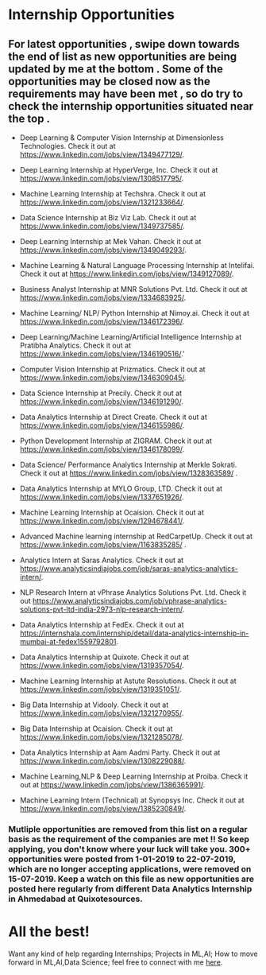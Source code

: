 # Internship Opportunities

## For latest opportunities , swipe down towards the end of list as new opportunities are being updated by me at the bottom . Some of the opportunities may be closed now as the requirements may have been met , so do try to check the internship opportunities situated near the top .

- Deep Learning & Computer Vision Internship at Dimensionless Technologies. Check it out at https://www.linkedin.com/jobs/view/1349477129/.

- Deep Learning Internship at HyperVerge, Inc. Check it out at https://www.linkedin.com/jobs/view/1308517795/.

- Machine Learning Internship at Techshra. Check it out at https://www.linkedin.com/jobs/view/1321233664/.

- Data Science Internship at Biz Viz Lab. Check it out at https://www.linkedin.com/jobs/view/1349737585/.

- Deep Learning Internship at Mek Vahan. Check it out at https://www.linkedin.com/jobs/view/1349049293/.

- Machine Learning & Natural Language Processing Internship at Intelifai. Check it out at https://www.linkedin.com/jobs/view/1349127089/.

- Business Analyst Internship at MNR Solutions Pvt. Ltd. Check it out at https://www.linkedin.com/jobs/view/1334683925/.

- Machine Learning/ NLP/ Python Internship at Nimoy.ai. Check it out at https://www.linkedin.com/jobs/view/1346172396/.

- Deep Learning/Machine Learning/Artificial Intelligence Internship at Pratibha Analytics. Check it out at https://www.linkedin.com/jobs/view/1346190516/.'

- Computer Vision Internship at Prizmatics. Check it out at https://www.linkedin.com/jobs/view/1346309045/.

- Data Science Internship at Precily. Check it out at https://www.linkedin.com/jobs/view/1346191290/.

- Data Analytics Internship at Direct Create. Check it out at https://www.linkedin.com/jobs/view/1346155986/.

- Python Development Internship at ZIGRAM. Check it out at https://www.linkedin.com/jobs/view/1346178099/.

- Data Science/ Performance Analytics Internship at Merkle Sokrati. Check it out at https://www.linkedin.com/jobs/view/1328363589/ .

- Data Analytics Internship at MYLO Group, LTD. Check it out at https://www.linkedin.com/jobs/view/1337651926/.

- Machine Learning Internship at Ocaision. Check it out at https://www.linkedin.com/jobs/view/1294678441/.

- Advanced Machine learning internship at RedCarpetUp. Check it out at https://www.linkedin.com/jobs/view/1163835285/ .

- Analytics Intern at Saras Analytics. Check it out at https://www.analyticsindiajobs.com/job/saras-analytics-analytics-intern/.

- NLP Research Intern at vPhrase Analytics Solutions Pvt. Ltd. Check it out https://www.analyticsindiajobs.com/job/vphrase-analytics-solutions-pvt-ltd-india-2973-nlp-research-intern/.

- Data Analytics Internship at FedEx. Check it out at https://internshala.com/internship/detail/data-analytics-internship-in-mumbai-at-fedex1559792801.

- Data Analytics Internship at Quixote. Check it out at https://www.linkedin.com/jobs/view/1319357054/.

- Machine Learning Internship at Astute Resolutions. Check it out at https://www.linkedin.com/jobs/view/1319351051/.

- Big Data Internship at Vidooly. Check it out at https://www.linkedin.com/jobs/view/1321270955/.

- Big Data Internship at Ocaision. Check it out at https://www.linkedin.com/jobs/view/1321285078/.

- Data Analytics Internship at Aam Aadmi Party. Check it out at https://www.linkedin.com/jobs/view/1308229088/.

- Machine Learning,NLP & Deep Learning Internship at Proiba. Check it out at https://www.linkedin.com/jobs/view/1386365991/.

- Machine Learning Intern (Technical) at Synopsys Inc. Check it out at https://www.linkedin.com/jobs/view/1385230849/.

### Mutliple opportunities are removed from this list on a regular basis as the requirement of the companies are met !! So keep applying, you don't know where your luck will take you. 300+ opportunities were posted from 1-01-2019 to 22-07-2019, which are no longer accepting applications, were removed on 15-07-2019. Keep a watch on this file as new opportunities are posted here regularly from different Data Analytics Internship in Ahmedabad at Quixotesources.

# All the best!

Want any kind of help regarding Internships; Projects in ML,AI; How to move forward in ML,AI,Data Science; feel free to connect with me [here](https://ayonroy.ml/contact).
